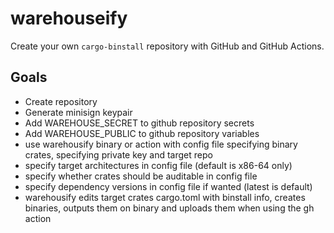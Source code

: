 # warehouseify
Create your own `cargo-binstall` repository with GitHub and GitHub Actions.

## Goals

- Create repository
- Generate minisign keypair
- Add WAREHOUSE_SECRET to github repository secrets
- Add WAREHOUSE_PUBLIC to github repository variables
- use warehousify binary or action with config file specifying binary crates, specifying private key and target repo
- specify target architectures in config file (default is x86-64 only)
- specify whether crates should be auditable in config file
- specify dependency versions in config file if wanted (latest is default)
- warehousify edits target crates cargo.toml with binstall info, creates binaries, outputs them on binary and uploads them when using the gh action
